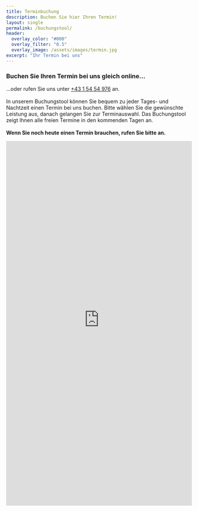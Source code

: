```yaml
---
title: Terminbuchung
description: Buchen Sie hier Ihren Termin!
layout: single
permalink: /buchungstool/
header:
  overlay_color: "#000"
  overlay_filter: "0.5"
  overlay_image: /assets/images/termin.jpg
excerpt: "Ihr Termin bei uns"
---
```

### Buchen Sie Ihren Termin bei uns gleich online... 
...oder rufen Sie uns unter <a href="tel:+43 1 54 54 976">+43 1 54 54 976</a> an.<br><br>
In unserem Buchungstool können Sie bequem zu jeder Tages- und Nachtzeit einen Termin bei uns buchen. 
Bitte wählen Sie die gewünschte Leistung aus, danach gelangen Sie zur Terminauswahl. Das Buchungstool zeigt Ihnen alle freien Termine in den kommenden Tagen an. <br><br>
<b>Wenn Sie noch heute einen Termin brauchen, rufen Sie bitte an.</b>
<iframe src="https://bacherplatz.vet-booking.net" width="100%" height="990" style="border:0;" allowfullscreen="" loading="eager" scrolling="no" referrerpolicy="no-referrer-when-downgrade"></iframe>